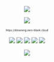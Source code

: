<p align="center">
  <img src="https://readme-typing-svg.herokuapp.com?font=Press+Start+2P&duration=4000&pause=7000&color=BDBDBD&center=true&vCenter=true&random=true&width=600&lines=You're+Dreaming;NxtDreaming">
</p> 

<p align="center">
<a href="https://discordapp.com/users/345590822864945173" target="_blank"><img src="https://discord.c99.nl/widget/theme-4/345590822864945173.png"/></a>
</p>

<p align="center">
  <span style="font-size:0.5em;">https://dreaming.zero-blank.cloud</span>
</p>


<p align="center">
      <img src="https://img.shields.io/badge/c%23-%23239120.svg?style=for-the-badge&logo=c-sharp&logoColor=white">
      <img src="https://img.shields.io/badge/c++-%2300599C.svg?style=for-the-badge&logo=c%2B%2B&logoColor=white">
      <img src="https://img.shields.io/badge/java-%23ED8B00.svg?style=for-the-badge&logo=openjdk&logoColor=white">
      <img src="https://img.shields.io/badge/javascript-%23323330.svg?style=for-the-badge&logo=javascript&logoColor=%23F7DF1E">
      <img src="https://img.shields.io/badge/lua-%232C2D72.svg?style=for-the-badge&logo=lua&logoColor=white">
</p>
<p align="center">
<a href="https://spotify-github-profile.vercel.app/api/view?uid=31gpar7kuy2cjvi5cbaehgxnnrca&redirect=true" target="_blank"> <img src="https://spotify-github-profile.vercel.app/api/view?uid=31gpar7kuy2cjvi5cbaehgxnnrca&cover_image=true&theme=natemoo-re&show_offline=true&background_color=000000&interchange=false&bar_color=5e4eb1&bar_color_cover=false"/></a>
</p>
